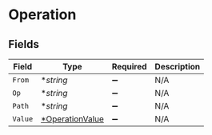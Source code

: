 # Operation


## Fields

| Field                                                    | Type                                                     | Required                                                 | Description                                              |
| -------------------------------------------------------- | -------------------------------------------------------- | -------------------------------------------------------- | -------------------------------------------------------- |
| `From`                                                   | **string*                                                | :heavy_minus_sign:                                       | N/A                                                      |
| `Op`                                                     | **string*                                                | :heavy_minus_sign:                                       | N/A                                                      |
| `Path`                                                   | **string*                                                | :heavy_minus_sign:                                       | N/A                                                      |
| `Value`                                                  | [*OperationValue](../../models/shared/operationvalue.md) | :heavy_minus_sign:                                       | N/A                                                      |